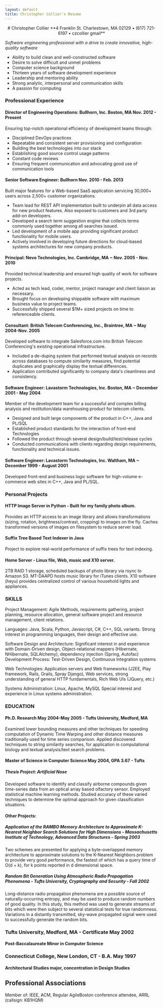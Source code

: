 ```yaml
---
layout: default
title: Christopher Collier's Resume
---
```

<center>
# Christopher Collier
**4 Franklin St. Charlestown, MA 02129 &bull; (617) 721-6197 &bull; czcollier gmail**
</center>

_Software engineering professional with a drive to create innovative, high-quality software_

 - Ability to build clean and well-constructed software
 - Desire to solve difficult and unmet problems
 - Computer science background
 - Thirteen years of software development experience
 - Leadership and mentoring ability
 - Strong analytic, interpersonal and communication skills
 - A passion for computing

### Professional Experience
#### Director of Engineering Operations: Bullhorn, Inc. Boston, MA Nov. 2012 - Present
Ensuring top-notch operational efficiency of development teams through:

 - Disciplined DevOps practices
 - Repeatable and consistent server provisioning and configuration
 - Building the best technologies into our stack
 - Establishing good source control usage patterns
 - Constant code reviews
 - Ensuring frequent communication and advocating good use of communication tools

#### Senior Software Engineer: Bullhorn Nov. 2010 - Feb. 2013
   Built major features for a Web-based SaaS
   application servicing 30,000+ users across 2,500+ customer organizations.

 - Team lead for REST API implementation built to underpin all data access
   for new product features. Also exposed to customers and 3rd party
   add-on developers.
 - Developed a search term suggestion engine that collects terms commonly
   used together among all searches issued.
 - Led development of a mobile app providing significant product functionality
   for mobile users.
 - Actively involved in developing future directions for cloud-based systems
   architectures for new company products.

#### Principal: Nevo Technologies, Inc. Cambridge, MA ~ Nov. 2005 - Nov. 2010
  Provided technical leadership and ensured high quality of work for software
  projects. 
  
  - Acted as tech lead, coder, mentor, project manager and client liaison as necessary.
  - Brought focus on developing shippable software with
    maximum business value to project teams.
  - Successfully shipped several $1M+ sized projects on time to referenceable clients.

#### Consultant: British Telecom Conferencing, Inc., Braintree, MA ~ May 2004-Nov. 2005
   Developed software to integrate Salesforce.com into British Telecom
   Conferencing's existing operational infrastructure.

   - Included a de-duping system that performed textual analysis on records across databases
     to compute similarity measures, find potential duplicates and graphically
     display the textual differences.
   - Application contributed significantly to company data's cleanliness and consistency.

#### Software Engineer: Lavastorm Technologies, Inc. Boston, MA ~ December 2001 - May 2004 
   Member of the development team for a successful and complex billing analysis
   and restitution/data warehousing product for telecom clients.

   - Designed and built large components of the product in C++, Java and PL/SQL
   - Established product standards for the interaction of front-end Technologies
   - Followed the product through several design/build/test/release cycles
   - Conducted communications with clients regarding design requirements, functionality and
     technical issues. 

#### Software Engineer: Lavastorm Technologies, Inc. Waltham, MA ~ December 1999 - August 2001 
   Developed front-end and business logic software for high-volume e-commerce
   web sites in C++, Java and PL/SQL.

### Personal Projects
#### HTTP Image Server in Python - Built for my family photo album.
  Provides an HTTP access to an image library and allows transformations
  (sizing, rotation, brightness/contrast, cropping) to images on the fly.
  Caches transformed versions of images on filesystem to reduce server load.
#### Suffix Tree Based Text Indexer in Java
  Project to explore real-world performance of suffix trees for text indexing. 

#### Home Server - Linux file, Web, music and X10 server.
  2TB RAID 1 storage, scheduled backups of photo library via rsync to Amazon S3.
  MT-DAAPD hosts music library for iTunes clients.  X10 software (heyu) provides
  centralized control of various household lights and appliances.

### SKILLS

Project Management: Agile Methods, requirements gathering, project planning,
resource allocation, general software project and resource management, client
relations.

Languages: Java, Scala, Python, Javascript, C#, C++, SQL variants.
Strong interest in programming languages, their design and effective use.

Software Design and Architecture: Significant interest in and experience with
Domain-Driven design, Object-relational mappers (Hibernate, NHibernate, SQLAlchemy),
dependency injection (Spring, Autofac) Development Process: Test-Driven Design, Continuous
Integration systems

Web Technologies: Application servers and Web frameworks (J2EE, Play framework, Rails, Grails, Spray Django), Web services, strong understanding of general HTTP fundamentals, Rich Web UIs (JQuery, etc.)

Systems Administration: Linux, Apache, MySQL Special interest and experience in Linux systems administration.

### EDUCATION

#### Ph.D. Research May 2004-May 2005 - Tufts University, Medford, MA 
   Examined lower bounding measures and other techniques for speeding
   computation of Dynamic Time Warping and other distance measures traditionally
   used for time series comparison. Applied discovered techniques to string
   similarity searches, for application in computational biology and textual
   analysis/text search problems. 

####  Master of Science in Computer Science May 2004, GPA 3.67 - Tufts

#####  Thesis Project: Artificial Nose 
  Developed software to identify and classify airborne compounds given time-series
  data from an optical array based olfactory sensor. Employed statistical machine
  learning methods. Studied accuracy of these varied techniques to determine the
  optimal approach for given classification situations. 

####  Other Projects: 
##### Application of the RAMBO Memory Architecture to Approximate K-Nearest Neighbor Search Solutions for High Dimensions - Massachusetts Institute of Technology, Advanced Data Structures - Spring 2003
  Two schemes are presented for applying a byte-overlapped memory
  architecture to approximate solutions to the K-Nearest Neighbors problem
  to provide very good performance, the fastest of which has a query time of
  O(d + k), for k points reported in d dimensional space.
##### Random Bit Generation Using Atmospheric Radio Propagation Phenomena - Tufts University, Cryptography and Security - Fall 2002 
  Long-distance radio propagation phenomena are a possible source of
  naturally-occurring entropy, and may be used to produce random numbers of
  good quality. In this study, this method was used to generate streams of
  bits which were then subject to several statistical tests for true
  randomness. Variations in a distantly transmitted, sky-wave propagated
  signal were used to successfully generate the random bits.

### Tufts University, Medford, MA - Certificate May 2002 
#### Post-Baccalaureate Minor in Computer Science 

### Connecticut College, New London, CT - B.A. May 1997 
#### Architectural Studies major, concentration in Design Studies 

## Professional Associations
Member of: IEEE, ACM, Regular AgileBoston conference attendee, ARRL (callsign: KB1HQM)
